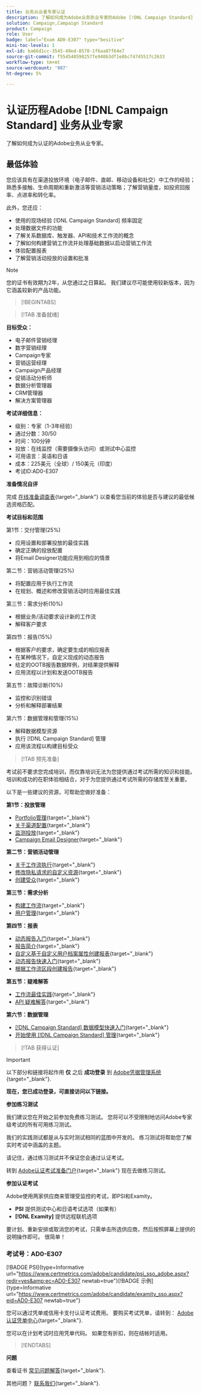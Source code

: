 ```yaml
---
title: 业务从业者专家认证
description: 了解如何成为Adobe业务执业专家的Adobe [!DNL Campaign Standard]
solution: Campaign,Campaign Standard
product: Campaign
role: User
badge: label="Exam AD0-E307" type="besitive"
mini-toc-levels: 1
exl-id: ba66d1cc-3545-49ed-8578-1f6aa07f64e7
source-git-commit: f5545405982577e940b3df1e8bcf4745517c2633
workflow-type: tm+mt
source-wordcount: '987'
ht-degree: 5%

---
```


# 认证历程Adobe [!DNL Campaign Standard] 业务从业专家

了解如何成为认证的Adobe业务从业专家。

## 最低体验

您应该具有在渠道投放环境（电子邮件、直邮、移动设备和社交）中工作的经验；熟悉多接触、生命周期和重新激活等营销活动策略；了解营销量度，如投资回报率、点进率和转化率。

此外，您还应：

* 使用的现场经验 [!DNL Campaign Standard] 频率固定
* 处理数据文件的功能
* 了解关系数据库、触发器、API和技术工作流的概念
* 了解如何构建营销工作流并处理基础数据以启动营销工作流
* 体验配置报表
* 了解营销活动投放的设置和批准

>[!NOTE]
>
>您的证书有效期为2年，从您通过之日算起。 我们建议尽可能使用较新版本，因为它涵盖较新的产品功能。

>[!BEGINTABS]

>[!TAB 准备就绪]

**目标受众：**

* 电子邮件营销经理
* 数字营销经理
* Campaign专家
* 营销运营经理
* Campaign产品经理
* 促销活动分析师
* 数据分析管理器
* CRM管理器
* 解决方案管理器

**考试详细信息：**

* 级别：专家（1-3年经验）
* 通过分数：30/50
* 时间：100分钟
* 投放：在线监控（需要摄像头访问）或测试中心监控
* 可用语言：英语和日语
* 成本：225美元（全球）/ 150美元（印度）
* 考试ID:AD0-E307

**准备情况自评**

完成 [在线准备调查表](https://scorpion.caveon.com/launchpad/ad-q-e129-readiness-questionnaire-for-adobe-aem-assets-developer-professional-exam-copy-nxam4m/ad-q-e307-readiness-questionnaire-for-adobe-campaign-standard-business-practitioner-expert-exam){target="_blank"} 以查看您当前的体验是否与建议的最低候选资格匹配。

**考试目标和范围**

第1节：交付管理(25%)

* 应用设置和部署投放的最佳实践
* 确定正确的投放配置
* 将Email Designer功能应用到相应的情景

第二节：营销活动管理(25%)

* 将配置应用于执行工作流
* 在规划、概述和修改营销活动时应用最佳实践

第三节：需求分析(10%)

* 根据业务/活动要求设计新的工作流
* 解释客户要求

第四节：报告(15%)

* 根据客户的要求，确定要生成的相应报表
* 在某种情况下，自定义现成的动态报告
* 给定的OOTB报告数据样例，对结果提供解释
* 应用流程以计划和发送OOTB报告

第五节：故障诊断(10%)

* 监控和识别错误
* 分析和解释部署结果

第六节：数据管理和管理(15%)

* 解释数据模型资源
* 执行 [!DNL Campaign Standard] 管理
* 应用该流程以构建目标受众

>[!TAB 预先准备]

考试前不要求您完成培训，而仅靠培训无法为您提供通过考试所需的知识和技能。 培训和成功的在职体验相结合，对于为您提供通过考试所需的存储库至关重要。

以下是一些建议的资源，可帮助您做好准备：

**第1节：投放管理**

* [Portfolio管理](https://one.workfront.com/s/document-item?bundleId=the-new-workfront-experience&amp;topicId=Content%2FManage_work%2FPortfolios%2F_portfolio-management-overview.htm&amp;_LANG=en){target="_blank"}
* [关于渠道配置](https://experienceleague.adobe.com/docs/campaign-standard/using/administrating/configuring-channels/about-channel-configuration.html?lang=en){target="_blank"}
* [监测投放](https://experienceleague.adobe.com/docs/campaign-standard/using/testing-and-sending/monitoring-messages/monitoring-a-delivery.html?lang=en){target="_blank"}
* [Campaign Email Designer](https://experienceleague.adobe.com/docs/campaign-standard/using/designing-content/designing-content-in-adobe-campaign.html?lang=en){target="_blank"}

**第二节：营销活动管理**

* [关于工作流执行](https://experienceleague.adobe.com/docs/campaign-standard/using/managing-processes-and-data/executing-a-workflow/about-workflow-execution.html?lang=en){target="_blank"}
* [修改隐私请求的自定义资源](https://experienceleague.adobe.com/docs/campaign-standard-learn/tutorials/privacy/custom-resources-for-privacy-requests.html?lang=en){target="_blank"}
* [创建受众](https://experienceleague.adobe.com/docs/campaign-standard/using/profiles-and-audiences/managing-audiences/creating-audiences.html?lang=en){target="_blank"}

**第三节：需求分析**

* [构建工作流](https://experienceleague.adobe.com/docs/campaign-standard/using/managing-processes-and-data/workflow-general-operation/building-a-workflow.html?lang=en){target="_blank"}
* [用户管理](https://experienceleague.adobe.com/docs/campaign-standard/using/administrating/users-and-security/users-management.html?lang=en){target="_blank"}

**第四节：报表**

* [动态报告入门](https://experienceleague.adobe.com/docs/campaign-standard/using/reporting/about-reporting/about-dynamic-reports.html?lang=en){target="_blank"}
* [报告简介](https://experienceleague.adobe.com/docs/campaign-standard-learn/tutorials/getting-started/reporting-with-adobe-campaign-introduction.html?lang=en){target="_blank"}
* [自定义基于自定义用户档案属性创建报表](https://experienceleague.adobe.com/docs/campaign-standard-learn/tutorials/reporting/custom-profile-attributes-dynamic-reports.html?lang=en){target="_blank"}
* [动态报告快速入门](https://experienceleague.adobe.com/docs/campaign-standard/using/reporting/about-reporting/about-dynamic-reports.html?lang=en){target="_blank"}
* [根据工作流区段创建报告](https://experienceleague.adobe.com/docs/campaign-standard/using/reporting/customizing-reports/creating-a-report-workflow-segment.html?lang=en){target="_blank"}

**第五节：疑难解答**

* [工作流最佳实践](https://experienceleague.adobe.com/docs/campaign-standard/using/managing-processes-and-data/workflow-general-operation/best-practices-workflows.html?lang=en){target="_blank"}
* [API 疑难解答](https://experienceleague.adobe.com/docs/campaign-standard/using/working-with-apis/troubleshooting.html?lang=en){target="_blank"}

**第六节：数据管理**

* [ [!DNL Campaign Standard] 数据模型快速入门](https://experienceleague.adobe.com/docs/campaign-standard/using/developing/get-started-data-model.html?lang=en){target="_blank"}
* [开始使用 [!DNL Campaign Standard] 管理](https://experienceleague.adobe.com/docs/campaign-standard/using/administrating/get-started-campaign-administration.html?lang=en){target="_blank"}

>[!TAB 获得认证]

>[!IMPORTANT]
>
>以下部分和链接将起作用 **仅**  之后 **成功登录** 到 [Adobe凭据管理系统](http://www.certmetrics.com/adobe){target="_blank"}.

**现在，您已成功登录，可直接访问以下链接。**

**参加练习测试**

我们建议您在开始之前参加免费练习测试。 您将可以不受限制地访问Adobe专家级考试的所有可用练习测试。

我们的实践测试都是从与实时测试相同的蓝图中开发的。 练习测试将帮助您了解实时考试中涵盖的主题。

请记住，通过练习测试并不保证您会通过认证考试。

转到 [Adobe认证考试准备门户](https://www.certmetrics.com/adobe/candidate/gmetrix_sso.aspx){target="_blank"} 现在去做练习测试。

**参加认证考试**

Adobe使用两家供应商来管理受监控的考试，即PSI和Examity。

* **PSI** 提供测试中心和日语考试选项（如果有）
* **[!DNL Examity]** 提供远程联机选项

要计划、重新安排或取消您的考试，只需单击所选供应商，然后按照屏幕上提供的说明操作即可。 很简单！

### 考试号：AD0-E307

[!BADGE PSI]{type=Informative url="https://www.certmetrics.com/adobe/candidate/psi_sso_adobe.aspx?redir=yes&amp;ec=AD0-E307 newtab=true"}[!BADGE 示例]{type=Informative url="https://www.certmetrics.com/adobe/candidate/examity_sso.aspx?eid=AD0-E307 newtab=true"}

您可以通过凭单或信用卡支付认证考试费用。 要购买考试凭单，请转到： [Adobe认证凭单中心](https://market.xvoucher.com/adobe/global){target="_blank"}.

您可以在计划考试时应用凭单代码。 如果您有折扣，则在结帐时适用。

>[!ENDTABS]

**问题**

查看证书 [常见问题解答](https://experienceleague.adobe.com/docs/certification/certification/faq.html?lang=en){target="_blank"}.

其他问题？ [联系我们](mailto:certif@adobe.com){target="_blank"}.
